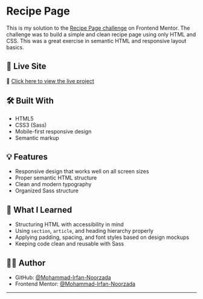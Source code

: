 # Recipe Page

This is my solution to the [Recipe Page challenge](https://www.frontendmentor.io/challenges/recipe-page-KiTsR8QQKm) on Frontend Mentor. The challenge was to build a simple and clean recipe page using only HTML and CSS. This was a great exercise in semantic HTML and responsive layout basics.

## 🚀 Live Site

🔗 [Click here to view the live project](https://mohammad-irfan-noorzada.github.io/recipe-main-page/)

## 🛠 Built With

- HTML5
- CSS3 (Sass)
- Mobile-first responsive design
- Semantic markup

## 💡 Features

- Responsive design that works well on all screen sizes
- Proper semantic HTML structure
- Clean and modern typography
- Organized Sass structure

## 🌱 What I Learned

- Structuring HTML with accessibility in mind
- Using `section`, `article`, and heading hierarchy properly
- Applying padding, spacing, and font styles based on design mockups
- Keeping code clean and reusable with Sass

## 🙋‍♂️ Author

- GitHub: [@Mohammad-Irfan-Noorzada](https://github.com/Mohammad-Irfan-Noorzada)
- Frontend Mentor: [@Mohammad-Irfan-Noorzada](https://www.frontendmentor.io/profile/Mohammad-Irfan-Noorzada)

---

